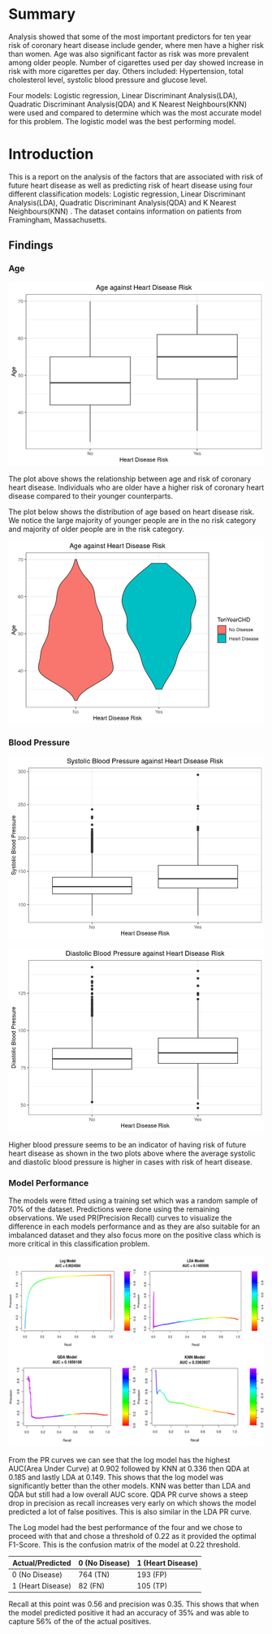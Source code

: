 # Summary
Analysis showed that some of the most important predictors for ten year risk of coronary heart disease include gender, where men have a higher risk than women. Age was also significant factor as risk was more prevalent among older people. Number of cigarettes used per day showed increase in risk with more cigarettes per day. Others included: Hypertension, total cholesterol level, systolic blood pressure and glucose level.

Four models: Logistic regression, Linear Discriminant Analysis(LDA), Quadratic Discriminant Analysis(QDA) and K Nearest Neighbours(KNN) were used and compared to determine which was the most accurate model for this problem. The logistic model was the best performing model.


# Introduction
This is a report on the analysis of the factors that are associated with risk of future heart disease as well as predicting risk of heart disease using four different classification models: Logistic regression, Linear Discriminant Analysis(LDA), Quadratic Discriminant Analysis(QDA) and K Nearest Neighbours(KNN) . The dataset contains information on patients from Framingham, Massachusetts.


## Findings
### Age
![Age against risk boxplot](images/age-v-risk-boxplot.png)

The plot above shows the relationship between age and risk of coronary heart disease. Individuals who are older have a higher risk of coronary heart disease compared to their younger counterparts.

The plot below shows the distribution of age based on heart disease risk. We notice the large majority of younger people are in the no risk category and majority of older people are in the risk category.

![Age against risk violin plot](images/age-v-risk.png)

### Blood Pressure
![Systolic Blood Pressure against risk boxplot](images/sysbp-v-tychd.png)

![Diastolic Blood Pressure against risk boxplot](images/diabp-v-tychd.png)

Higher blood pressure seems to be an indicator of having risk of future heart disease as shown in the two plots above where the average systolic and diastolic blood pressure is higher in cases with risk of heart disease. 

### Model Performance
The models were fitted using a training set which was a random sample of 70% of the dataset. Predictions were done using the remaining observations. We used PR(Precision Recall) curves to visualize the difference in each models performance and as they are also suitable for an imbalanced dataset and they also focus more on the positive class which is more critical in this classification problem.

![Precision Recall curves for the four models](images/prcurves.png)

From the PR curves we can see that the log model has the highest AUC(Area Under Curve) at 0.902 followed by KNN at 0.336 then QDA at 0.185 and lastly LDA at 0.149. This shows that the log model was significantly better than the other models. KNN was better than LDA and QDA but still had a low overall AUC score. QDA PR curve shows a steep drop in precision as recall increases very early on which shows the model predicted a lot of false positives. This is also similar in the LDA PR curve.

The Log model had the best performance of the four and we chose to proceed with that and chose a threshold of 0.22 as it provided the optimal F1-Score. This is the confusion matrix of the model at 0.22 threshold.


| Actual/Predicted   | 0 (No Disease) | 1 (Heart Disease)  |
|--------------------|----------------|--------------------|
| 0 (No Disease)     | 764 (TN)       | 193 (FP)           |
| 1 (Heart Disease)  |  82 (FN)       | 105 (TP)           |

Recall at this point was 0.56 and precision was 0.35. This shows that when the model predicted positive it had an accuracy of 35% and was able to capture 56% of the of the actual positives.



